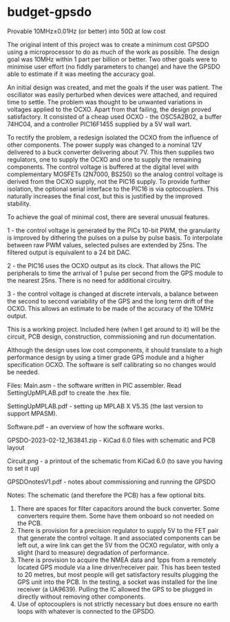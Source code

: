# budget-gpsdo
Provable 10MHz±0.01Hz (or better) into 50Ω at low cost 

The original intent of this project was to create a minimum cost GPSDO using a microprocessor to do as much of the work as possible. The design goal was 10MHz within 1 part per billion or better. Two other goals were to minimise user effort (no fiddly parameters to change) and have the GPSDO able to estimate if it was meeting the accuracy goal.

An initial design was created, and met the goals if the user was patient. The oscillator was easily perturbed when devices were attached, and required time to settle. The problem was thought to be unwanted variations in voltages applied to the OCXO. Apart from that failing, the design proved satisfactory. It consisted of a cheap used OCXO - the OSC5A2B02, a buffer 74HC04, and a controller PIC16F1455 supplied by a 5V wall wart.

To rectify the problem, a redesign isolated the OCXO from the influence of other components. The power supply was changed to a nominal 12V delivered to a buck converter delivering about 7V. This then supplies two regulators, one to supply the OCXO and one to supply the remaining components. The control voltage is buffered at the digital level with complementary MOSFETs (2N7000, BS250) so the analog control voltage is derived from the OCXO supply, not the PIC16 supply. To provide further isolation, the optional serial interface to the PIC16 is via optocouplers. This naturally increases the final cost, but this is justified by the improved stability.

To achieve the goal of minimal cost, there are several unusual features.

1 - the control voltage is generated by the PICs 10-bit PWM, the granularity is improved by dithering the pulses on a pulse by pulse basis. To interpolate between raw PWM values, selected pulses are extended by 25ns. The filtered output is equivalent to a 24 bit DAC.

2 - the PIC16 uses the OCXO output as its clock. That allows the PIC peripherals to time the arrival of 1 pulse per second from the GPS module to the nearest 25ns. There is no need for additional circuitry.

3 - the control voltage is changed at discrete intervals, a balance between the second to second variability of the GPS and the long term drift of the OCXO. This allows an estimate to be made of the accuracy of the 10MHz output.

This is a working project. Included here (when I get around to it) will be the circuit, PCB design, construction, commissioning and run documentation.

Although the design uses low cost components, it should translate to a high performance design by using a timer grade GPS module and a higher specification OCXO. The software is self calibrating so no changes would be needed.

Files:
Main.asm - the software written in PIC assembler. Read SettingUpMPLAB.pdf to create the .hex file.

SettingUpMPLAB.pdf - setting up MPLAB X V5.35 (the last version to support MPASM).

Software.pdf - an overview of how the software works.

GPSDO-2023-02-12_163841.zip - KiCad 6.0 files with schematic and PCB layout

Circuit.png - a printout of the schematic from KiCad 6.0 (to save you having to set it up)

GPSDOnotesV1.pdf - notes about commissioning and running the GPSDO

Notes: The schematic (and therefore the PCB) has a few optional bits.
1. There are spaces for filter capacitors around the buck converter. Some converters require them. Some have them onboard so not needed on the PCB.
2. There is provision for a precision regulator to supply 5V to the FET pair that generate the control voltage. It and associated components can be left out, a wire link can get the 5V from the OCXO regulator, with only a slight (hard to measure) degradation of performance.
3. There is provision to acquire the NMEA data and 1pps from a remotely located GPS module via a line driver/receiver pair. This has been tested to 20 metres, but most people will get satisfactory results plugging the GPS unit into the PCB. In the testing, a socket was installed for the line receiver (a UA9639). Pulling the IC allowed the GPS to be plugged in directly without removing other components.
4. Use of optocouplers is not strictly necessary but does ensure no earth loops with whatever is connected to the GPSDO.
